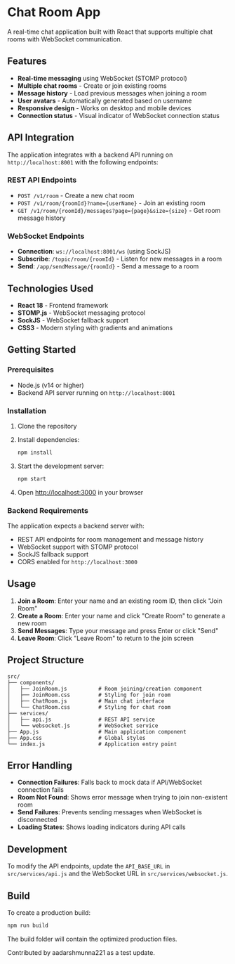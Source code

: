 # Chat Room App

A real-time chat application built with React that supports multiple chat rooms with WebSocket communication.

## Features

- **Real-time messaging** using WebSocket (STOMP protocol)
- **Multiple chat rooms** - Create or join existing rooms
- **Message history** - Load previous messages when joining a room
- **User avatars** - Automatically generated based on username
- **Responsive design** - Works on desktop and mobile devices
- **Connection status** - Visual indicator of WebSocket connection status

## API Integration

The application integrates with a backend API running on `http://localhost:8001` with the following endpoints:

### REST API Endpoints

- `POST /v1/room` - Create a new chat room
- `POST /v1/room/{roomId}?name={userName}` - Join an existing room
- `GET /v1/room/{roomId}/messages?page={page}&size={size}` - Get room message history

### WebSocket Endpoints

- **Connection**: `ws://localhost:8001/ws` (using SockJS)
- **Subscribe**: `/topic/room/{roomId}` - Listen for new messages in a room
- **Send**: `/app/sendMessage/{roomId}` - Send a message to a room

## Technologies Used

- **React 18** - Frontend framework
- **STOMP.js** - WebSocket messaging protocol
- **SockJS** - WebSocket fallback support
- **CSS3** - Modern styling with gradients and animations

## Getting Started

### Prerequisites

- Node.js (v14 or higher)
- Backend API server running on `http://localhost:8001`

### Installation

1. Clone the repository
2. Install dependencies:
   ```bash
   npm install
   ```

3. Start the development server:
   ```bash
   npm start
   ```

4. Open [http://localhost:3000](http://localhost:3000) in your browser

### Backend Requirements

The application expects a backend server with:
- REST API endpoints for room management and message history
- WebSocket support with STOMP protocol
- SockJS fallback support
- CORS enabled for `http://localhost:3000`

## Usage

1. **Join a Room**: Enter your name and an existing room ID, then click "Join Room"
2. **Create a Room**: Enter your name and click "Create Room" to generate a new room
3. **Send Messages**: Type your message and press Enter or click "Send"
4. **Leave Room**: Click "Leave Room" to return to the join screen

## Project Structure

```
src/
├── components/
│   ├── JoinRoom.js          # Room joining/creation component
│   ├── JoinRoom.css         # Styling for join room
│   ├── ChatRoom.js          # Main chat interface
│   └── ChatRoom.css         # Styling for chat room
├── services/
│   ├── api.js               # REST API service
│   └── websocket.js         # WebSocket service
├── App.js                   # Main application component
├── App.css                  # Global styles
└── index.js                 # Application entry point
```

## Error Handling

- **Connection Failures**: Falls back to mock data if API/WebSocket connection fails
- **Room Not Found**: Shows error message when trying to join non-existent room
- **Send Failures**: Prevents sending messages when WebSocket is disconnected
- **Loading States**: Shows loading indicators during API calls

## Development

To modify the API endpoints, update the `API_BASE_URL` in `src/services/api.js` and the WebSocket URL in `src/services/websocket.js`.

## Build

To create a production build:

```bash
npm run build
```

The build folder will contain the optimized production files.

Contributed by aadarshmunna221 as a test update.

